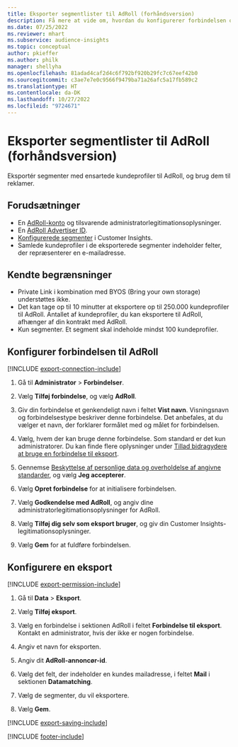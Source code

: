 ```yaml
---
title: Eksporter segmentlister til AdRoll (forhåndsversion)
description: Få mere at vide om, hvordan du konfigurerer forbindelsen og eksporterer til AdRoll.
ms.date: 07/25/2022
ms.reviewer: mhart
ms.subservice: audience-insights
ms.topic: conceptual
author: pkieffer
ms.author: philk
manager: shellyha
ms.openlocfilehash: 81adad4caf2d4c6f792bf920b29fc7c67eef42b0
ms.sourcegitcommit: c3ae7e7e0c9566f9479ba71a26afc5a17fb589c2
ms.translationtype: HT
ms.contentlocale: da-DK
ms.lasthandoff: 10/27/2022
ms.locfileid: "9724671"
---
```

# <a name="export-segments-to-adroll-preview"></a>Eksporter segmentlister til AdRoll (forhåndsversion)

Eksportér segmenter med ensartede kundeprofiler til AdRoll, og brug dem til reklamer.

## <a name="prerequisites"></a>Forudsætninger

- En [AdRoll-konto](https://www.adroll.com/) og tilsvarende administratorlegitimationsoplysninger.
- En [AdRoll Advertiser ID](https://help.adroll.com/hc/articles/212011838-Advertiser-Profiles).
- [Konfigurerede segmenter](segments.md) i Customer Insights.
- Samlede kundeprofiler i de eksporterede segmenter indeholder felter, der repræsenterer en e-mailadresse.

## <a name="known-limitations"></a>Kendte begrænsninger

- Private Link i kombination med BYOS (Bring your own storage) understøttes ikke.
- Det kan tage op til 10 minutter at eksportere op til 250.000 kundeprofiler til AdRoll. Antallet af kundeprofiler, du kan eksportere til AdRoll, afhænger af din kontrakt med AdRoll.
- Kun segmenter. Et segment skal indeholde mindst 100 kundeprofiler.

## <a name="set-up-connection-to-adroll"></a>Konfigurer forbindelsen til AdRoll

[!INCLUDE [export-connection-include](includes/export-connection-admn.md)]

1. Gå til **Administrator** > **Forbindelser**.

1. Vælg **Tilføj forbindelse**, og vælg **AdRoll**.

1. Giv din forbindelse et genkendeligt navn i feltet **Vist navn**. Visningsnavn og forbindelsestype beskriver denne forbindelse. Det anbefales, at du vælger et navn, der forklarer formålet med og målet for forbindelsen.

1. Vælg, hvem der kan bruge denne forbindelse. Som standard er det kun administratorer. Du kan finde flere oplysninger under [Tillad bidragydere at bruge en forbindelse til eksport](connections.md#allow-contributors-to-use-a-connection-for-exports).

1. Gennemse [Beskyttelse af personlige data og overholdelse af angivne standarder](connections.md#data-privacy-and-compliance), og vælg **Jeg accepterer**.

1. Vælg **Opret forbindelse** for at initialisere forbindelsen.

1. Vælg **Godkendelse med AdRoll**, og angiv dine administratorlegitimationsoplysninger for AdRoll.

1. Vælg **Tilføj dig selv som eksport bruger**, og giv din Customer Insights-legitimationsoplysninger.

1. Vælg **Gem** for at fuldføre forbindelsen.

## <a name="configure-an-export"></a>Konfigurere en eksport

[!INCLUDE [export-permission-include](includes/export-permission.md)]

1. Gå til **Data** > **Eksport**.

1. Vælg **Tilføj eksport**.

1. Vælg en forbindelse i sektionen AdRoll i feltet **Forbindelse til eksport**. Kontakt en administrator, hvis der ikke er nogen forbindelse.

1. Angiv et navn for eksporten.

1. Angiv dit **AdRoll-annoncør-id**.

1. Vælg det felt, der indeholder en kundes mailadresse, i feltet **Mail** i sektionen **Datamatching**.

1. Vælg de segmenter, du vil eksportere.

1. Vælg **Gem**.

[!INCLUDE [export-saving-include](includes/export-saving.md)]

[!INCLUDE [footer-include](includes/footer-banner.md)]

